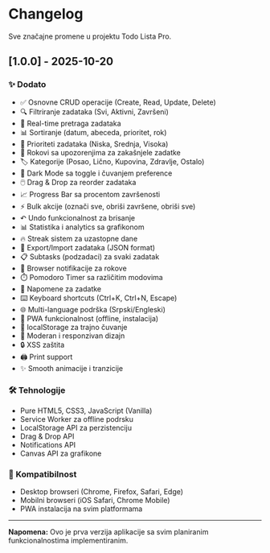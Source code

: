 # Changelog

Sve značajne promene u projektu Todo Lista Pro.

## [1.0.0] - 2025-10-20

### ✨ Dodato
- ✅ Osnovne CRUD operacije (Create, Read, Update, Delete)
- 🔍 Filtriranje zadataka (Svi, Aktivni, Završeni)
- 🔎 Real-time pretraga zadataka
- 📊 Sortiranje (datum, abeceda, prioritet, rok)
- 🎯 Prioriteti zadataka (Niska, Srednja, Visoka)
- 📅 Rokovi sa upozorenjima za zakašnjele zadatke
- 🏷️ Kategorije (Posao, Lično, Kupovina, Zdravlje, Ostalo)
- 🌙 Dark Mode sa toggle i čuvanjem preference
- 🖱️ Drag & Drop za reorder zadataka
- 📈 Progress Bar sa procentom završenosti
- ⚡ Bulk akcije (označi sve, obriši završene, obriši sve)
- ↶ Undo funkcionalnost za brisanje
- 📊 Statistika i analytics sa grafikonom
- 🔥 Streak sistem za uzastopne dane
- 💾 Export/Import zadataka (JSON format)
- 📋 Subtasks (podzadaci) za svaki zadatak
- 🔔 Browser notifikacije za rokove
- ⏱️ Pomodoro Timer sa različitim modovima
- 📝 Napomene za zadatke
- ⌨️ Keyboard shortcuts (Ctrl+K, Ctrl+N, Escape)
- 🌐 Multi-language podrška (Srpski/Engleski)
- 📱 PWA funkcionalnost (offline, instalacija)
- 💾 localStorage za trajno čuvanje
- 🎨 Moderan i responzivan dizajn
- 🔒 XSS zaštita
- 🖨️ Print support
- ✨ Smooth animacije i tranzicije

### 🛠️ Tehnologije
- Pure HTML5, CSS3, JavaScript (Vanilla)
- Service Worker za offline podrsku
- LocalStorage API za perzistenciju
- Drag & Drop API
- Notifications API
- Canvas API za grafikone

### 📱 Kompatibilnost
- Desktop browseri (Chrome, Firefox, Safari, Edge)
- Mobilni browseri (iOS Safari, Chrome Mobile)
- PWA instalacija na svim platformama

---

**Napomena:** Ovo je prva verzija aplikacije sa svim planiranim funkcionalnostima implementiranim.

